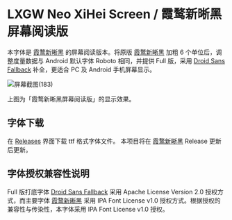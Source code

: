 # LXGW Neo XiHei Screen / 霞鹜新晰黑屏幕阅读版
本字体是 [霞鹜新晰黑](https://github.com/lxgw/LxgwNeoXiHei) 的屏幕阅读版本。将原版 [霞鹜新晰黑](https://github.com/lxgw/LxgwNeoXiHei) 加粗 6 个单位后，调整度量数据与 Android 默认字体 Roboto 相同，并提供 Full 版，采用 [Droid Sans Fallback](https://www.maoken.com/freefonts/2428.html) 补全，更适合 PC 及 Android 手机屏幕显示。

![屏幕截图(183)](https://user-images.githubusercontent.com/51902309/208890076-61726c54-2b8b-4d0a-81d3-34871f4c19aa.png)

上图为「霞鹜新晰黑屏幕阅读版」的显示效果。

## 字体下载
在 [Releases](https://github.com/lxgw/LxgwNeoXiHei-Screen/releases) 界面下载 ttf 格式字体文件。 本项目将在 [霞鹜新晰黑](https://github.com/lxgw/LxgwNeoXiHei) Release 更新后更新。

## 字体授权兼容性说明
Full 版打底字体 [Droid Sans Fallback](https://www.maoken.com/freefonts/2428.html) 采用 Apache License Version 2.0 授权方式，而主要字体 [霞鹜新晰黑](https://github.com/lxgw/LxgwNeoXiHei) 采用 IPA Font License v1.0 授权方式。根据授权的兼容性与传染性，本字体采用 IPA Font License v1.0 授权。

